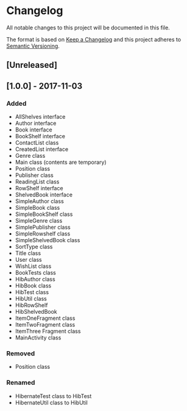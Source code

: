 # Changelog
All notable changes to this project will be documented in this file.

The format is based on [Keep a Changelog](http://keepachangelog.com/en/1.0.0/)
and this project adheres to [Semantic Versioning](http://semver.org/spec/v2.0.0.html).

## [Unreleased]

## [1.0.0] - 2017-11-03
### Added
- AllShelves interface
- Author interface
- Book interface
- BookShelf interface
- ContactList class
- CreatedList interface
- Genre class
- Main class (contents are temporary)
- Position class
- Publisher class
- ReadingList class
- RowShelf interface
- ShelvedBook interface
- SimpleAuthor class
- SimpleBook class
- SimpleBookShelf class
- SimpleGenre class
- SimplePublisher class
- SimpleRowshelf class
- SimpleShelvedBook class
- SortType class
- Title class
- User class
- WishList class
- BookTests class
- HibAuthor class
- HibBook class
- HibTest class
- HibUtil class
- HibRowShelf
- HibShelvedBook
- ItemOneFragment class
- ItemTwoFragment class
- ItemThree Fragment class
- MainActivity class

### Removed
- Position class

### Renamed
- HibernateTest class to HibTest
- HibernateUtil class to HibUtil
